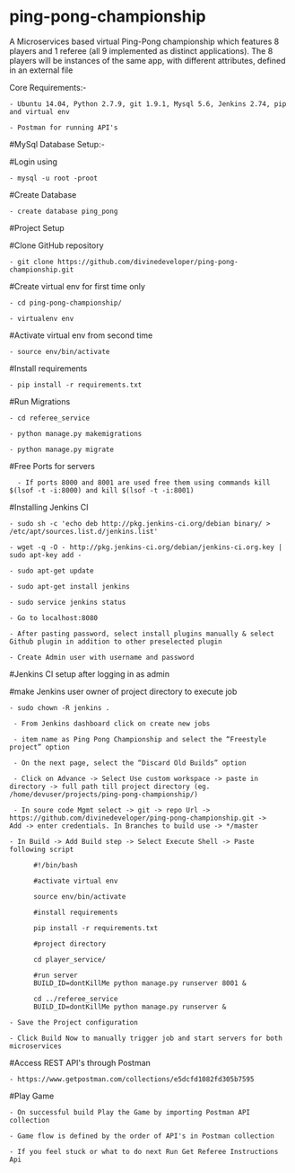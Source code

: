 # ping-pong-championship
A Microservices based virtual Ping-Pong championship which features 8 players and 1 referee (all 9 implemented as distinct applications). The 8 players will be instances of the same app, with different attributes, defined in an external file

Core Requirements:-

    - Ubuntu 14.04, Python 2.7.9, git 1.9.1, Mysql 5.6, Jenkins 2.74, pip and virtual env 

    - Postman for running API's
    
#MySql Database Setup:-

#Login using 

    - mysql -u root -proot 

#Create Database

    - create database ping_pong

#Project Setup

#Clone GitHub repository

    - git clone https://github.com/divinedeveloper/ping-pong-championship.git

#Create virtual env for first time only

    - cd ping-pong-championship/

    - virtualenv env


#Activate virtual env from second time

    - source env/bin/activate


#Install requirements 

    - pip install -r requirements.txt
    
#Run Migrations

    - cd referee_service
    
    - python manage.py makemigrations
    
    - python manage.py migrate

#Free Ports for servers
      
      - If ports 8000 and 8001 are used free them using commands kill $(lsof -t -i:8000) and kill $(lsof -t -i:8001)
    
#Installing Jenkins CI

    - sudo sh -c 'echo deb http://pkg.jenkins-ci.org/debian binary/ > /etc/apt/sources.list.d/jenkins.list'
    
    - wget -q -O - http://pkg.jenkins-ci.org/debian/jenkins-ci.org.key | sudo apt-key add -
    
    - sudo apt-get update
    
    - sudo apt-get install jenkins
    
    - sudo service jenkins status
    
    - Go to localhost:8080
    
    - After pasting password, select install plugins manually & select Github plugin in addition to other preselected plugin
    
    - Create Admin user with username and password

#Jenkins CI setup after logging in as admin

#make Jenkins user owner of project directory to execute job

    - sudo chown -R jenkins . 
    
     - From Jenkins dashboard click on create new jobs

     - item name as Ping Pong Championship and select the “Freestyle project” option
     
     - On the next page, select the “Discard Old Builds” option
     
     - Click on Advance -> Select Use custom workspace -> paste in directory -> full path till project directory (eg. /home/devuser/projects/ping-pong-championship/)
     
     - In soure code Mgmt select -> git -> repo Url -> https://github.com/divinedeveloper/ping-pong-championship.git ->      Add -> enter credentials. In Branches to build use -> */master
     
    - In Build -> Add Build step -> Select Execute Shell -> Paste following script
          
          #!/bin/bash

          #activate virtual env
    
          source env/bin/activate

          #install requirements

          pip install -r requirements.txt

          #project directory

          cd player_service/

          #run server
          BUILD_ID=dontKillMe python manage.py runserver 8001 &

          cd ../referee_service 
          BUILD_ID=dontKillMe python manage.py runserver &

    - Save the Project configuration
    
    - Click Build Now to manually trigger job and start servers for both microservices
    
#Access REST API's through Postman

    - https://www.getpostman.com/collections/e5dcfd1082fd305b7595
   
#Play Game
        
    - On successful build Play the Game by importing Postman API collection
    
    - Game flow is defined by the order of API's in Postman collection
    
    - If you feel stuck or what to do next Run Get Referee Instructions Api
   







